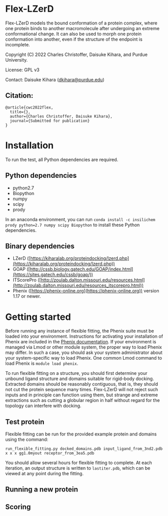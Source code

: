 # Flex-LZerD

Flex-LZerD models the bound conformation of a protein complex, where one protein binds to another macromolecule after undergoing an extreme conformational change. It can also be used to morph one protein conformation into another, even if the structure of the endpoint is incomplete.

Copyright (C) 2022 Charles Christoffer, Daisuke Kihara, and Purdue University.

License: GPL v3

Contact: Daisuke Kihara (dkihara@purdue.edu)

## Citation:
```
@article{cwc2022flex,
  title={},
  author={Charles Christoffer, Daisuke Kihara},
  journal={Submitted for publication}
}
```

Installation
============

To run the test, all Python dependencies are required.

Python dependencies
-------------------
- python2.7
- Biopython
- numpy
- scipy
- prody

In an anaconda environment, you can run `conda install -c insilichem prody python=2.7 numpy scipy Biopython` to install these Python dependencies.

Binary dependencies
-------------------
- LZerD ([https://kiharalab.org/proteindocking/lzerd.php](https://kiharalab.org/proteindocking/lzerd.php))
- GOAP ([http://cssb.biology.gatech.edu/GOAP/index.html](https://sites.gatech.edu/cssb/goap/))
- ITScorePro ([http://zoulab.dalton.missouri.edu/resources.html](http://zoulab.dalton.missouri.edu/resources_itscorepro.html))
- Phenix ([https://phenix-online.org](https://phenix-online.org)) version 1.17 or newer.

Getting started
===============
Before running any instance of flexible fitting, the Phenix suite must be loaded into your environment. Instructions for activating your installation of Phenix are included in the [Phenix documentation](https://phenix-online.org/documentation/install-setup-run.html#setting-up-the-command-line-environment). If your environment is managed via Lmod or other module system, the proper way to load Phenix may differ. In such a case, you should ask your system administrator about your system-specific way to load Phenix. One common Lmod command to load Phenix is `module load phenix`.

To run flexible fitting on a structure, you should first determine your unbound ligand structure and domains suitable for rigid-body docking. Extracted domains should be reasonably contiguous, that is, they should not cut the protein sequence many times. Flex-LZerD will not reject such inputs and in principle can function using them, but strange and extreme extractions such as cutting a globular region in half without regard for the topology can interfere with docking.

Test protein
------------

Flexible fitting can be run for the provided example protein and domains using the command:

```run_flexible_fitting.py docked_domains.pdb input_ligand_from_3nd2.pdb x x x gg1.0myout receptor_from_3ea5.pdb```

You should allow several hours for flexible fitting to complete. At each iteration, an output structure is written to `lastiter.pdb`, which can be viewed at any point during the fitting.

Running a new protein
---------------------

Scoring
---------------------
